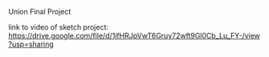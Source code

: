 Union Final Project

link to video of sketch project:
https://drive.google.com/file/d/1jfHRJpVwT6Gruy72wft9Gl0Cb_Lu_FY-/view?usp=sharing
